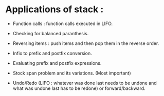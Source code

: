 # Applications of stack :

* Function calls : function calls executed in LIFO.

* Checking for balanced paranthesis.

* Reversing items : push items and then pop them in the reverse order.

* Infix to prefix and postfix conversion.

* Evaluating prefix and postfix expressions.

* Stock span problem and its variations. (Most important)

* Undo/Redo (LIFO : whatever was done last needs to be undone and what was undone last has to be  redone) or forward/backward.
